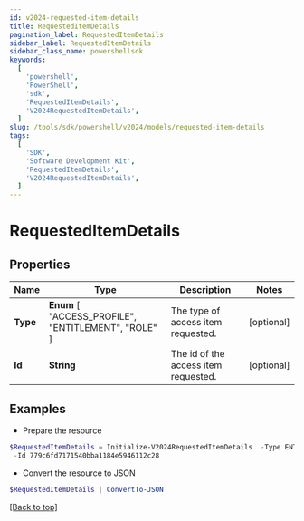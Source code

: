 ```yaml
---
id: v2024-requested-item-details
title: RequestedItemDetails
pagination_label: RequestedItemDetails
sidebar_label: RequestedItemDetails
sidebar_class_name: powershellsdk
keywords:
  [
    'powershell',
    'PowerShell',
    'sdk',
    'RequestedItemDetails',
    'V2024RequestedItemDetails',
  ]
slug: /tools/sdk/powershell/v2024/models/requested-item-details
tags:
  [
    'SDK',
    'Software Development Kit',
    'RequestedItemDetails',
    'V2024RequestedItemDetails',
  ]
---
```


# RequestedItemDetails

## Properties

| Name | Type | Description | Notes |
| --- | --- | --- | --- |
| **Type** | **Enum** [ "ACCESS_PROFILE", "ENTITLEMENT", "ROLE" ] | The type of access item requested. | [optional] |
| **Id** | **String** | The id of the access item requested. | [optional] |

## Examples

- Prepare the resource

```powershell
$RequestedItemDetails = Initialize-V2024RequestedItemDetails  -Type ENTITLEMENT `
 -Id 779c6fd7171540bba1184e5946112c28
```

- Convert the resource to JSON

```powershell
$RequestedItemDetails | ConvertTo-JSON
```

[[Back to top]](#)
